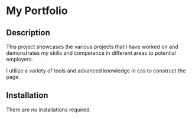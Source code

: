 # My Portfolio

## Description

This project showcases the various projects that I have worked on and demonstrates my skills and competence in different areas to potential employers.

I utilize a variety of tools and advanced knowledge in css to construct the page.

## Installation

There are no installations required.


